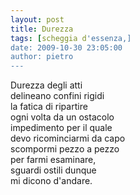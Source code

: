 ```yaml
---
layout: post
title: Durezza
tags: [scheggia d'essenza,]
date: 2009-10-30 23:05:00
author: pietro
---
```

Durezza degli atti<br/>delineano confini rigidi<br/>la fatica di ripartire<br/>ogni volta da un ostacolo<br/>impedimento per il quale<br/>devo ricominciarmi da capo<br/>scompormi pezzo a pezzo<br/>per farmi esaminare,<br/>sguardi ostili dunque<br/>mi dicono d'andare.

